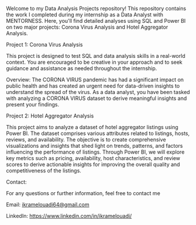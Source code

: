 Welcome to my Data Analysis Projects repository! This repository contains the work I completed during my internship as a Data Analyst with MENTORNESS. Here, you'll find detailed analyses using SQL and Power BI on two major projects: Corona Virus Analysis and Hotel Aggregator Analysis.


Project 1: Corona Virus Analysis 

This project is designed to test SQL and data analysis skills in a real-world context. You are encouraged to be creative in your approach and to seek guidance and assistance as needed throughout the internship. 

Overview:
The CORONA VIRUS pandemic has had a significant impact on public health and has created an urgent need for data-driven insights to understand the spread of the virus. As a data analyst, you have been tasked with analyzing a CORONA VIRUS dataset to derive meaningful insights and present your findings.


Project 2: Hotel Aggregator Analysis

This project aims to analyze a dataset of hotel aggregator listings using Power BI. The dataset comprises various attributes related to listings, hosts, reviews, and availability. The objective is to create comprehensive visualizations and insights that shed light on trends, patterns, and factors influencing the performance of listings. Through Power BI, we will explore key metrics such as pricing, availability, host characteristics, and review scores to derive actionable insights for improving the overall quality and competitiveness of the listings.


Contact:

For any questions or further information, feel free to contact me

Email: ikramelouadi64@gmail.com

LinkedIn: https://www.linkedin.com/in/ikramelouadi/

